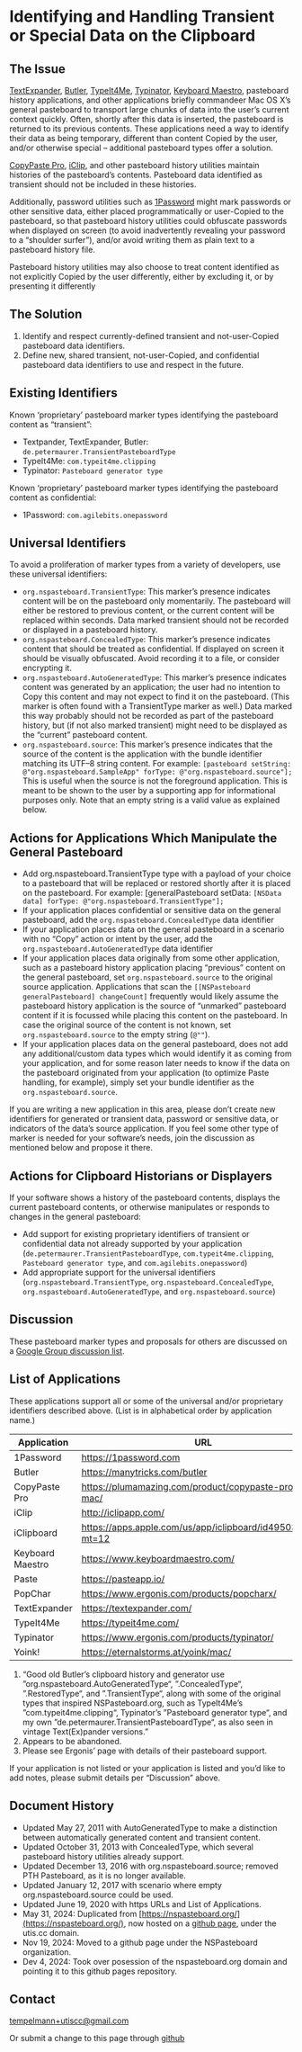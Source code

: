 # Identifying and Handling Transient or Special Data on the Clipboard

## The Issue

[TextExpander](https://textexpander.com/), [Butler](https://manytricks.com/butler), [TypeIt4Me](https://typeit4me.com/), [Typinator](https://www.ergonis.com/products/typinator/), [Keyboard Maestro](https://www.keyboardmaestro.com/), pasteboard history applications, and other applications briefly commandeer Mac OS X’s general pasteboard to transport large chunks of data into the user’s current context quickly. Often, shortly after this data is inserted, the pasteboard is returned to its previous contents. These applications need a way to identify their data as being temporary, different than content Copied by the user, and/or otherwise special – additional pasteboard types offer a solution.

[CopyPaste Pro](https://plumamazing.com/product/copypaste-pro-for-mac/), [iClip](http://iclipapp.com/), and other pasteboard history utilities maintain histories of the pasteboard’s contents. Pasteboard data identified as transient should not be included in these histories.

Additionally, password utilities such as [1Password](https://agilebits.com/onepassword) might mark passwords or other sensitive data, either placed programmatically or user-Copied to the pasteboard, so that pasteboard history utilities could obfuscate passwords when displayed on screen (to avoid inadvertently revealing your password to a “shoulder surfer”), and/or avoid writing them as plain text to a pasteboard history file.

Pasteboard history utilities may also choose to treat content identified as not explicitly Copied by the user differently, either by excluding it, or by presenting it differently

## The Solution

1. Identify and respect currently-defined transient and not-user-Copied pasteboard data identifiers.
2. Define new, shared transient, not-user-Copied, and confidential pasteboard data identifiers to use and respect in the future.

## Existing Identifiers

Known ‘proprietary’ pasteboard marker types identifying the pasteboard content as “transient”:

* Textpander, TextExpander, Butler: `de.petermaurer.TransientPasteboardType`
* TypeIt4Me: `com.typeit4me.clipping`
* Typinator: `Pasteboard generator type`

Known ‘proprietary’ pasteboard marker types identifying the pasteboard content as confidential:

* 1Password: `com.agilebits.onepassword`

## Universal Identifiers

To avoid a proliferation of marker types from a variety of developers, use these universal identifiers:

* `org.nspasteboard.TransientType`: This marker’s presence indicates content will be on the pasteboard only momentarily. The pasteboard will either be restored to previous content, or the current content will be replaced within seconds. Data marked transient should not be recorded or displayed in a pasteboard history.
* `org.nspasteboard.ConcealedType`: This marker’s presence indicates content that should be treated as confidential. If displayed on screen it should be visually obfuscated. Avoid recording it to a file, or consider encrypting it.
* `org.nspasteboard.AutoGeneratedType`: This marker’s presence indicates content was generated by an application; the user had no intention to Copy this content and may not expect to find it on the pasteboard. (This marker is often found with a TransientType marker as well.) Data marked this way probably should not be recorded as part of the pasteboard history, but (if not also marked transient) might need to be displayed as the “current” pasteboard content.
* `org.nspasteboard.source`: This marker’s presence indicates that the source of the content is the application with the bundle identifier matching its UTF–8 string content. For example: `[pasteboard setString: @"org.nspasteboard.SampleApp" forType: @"org.nspasteboard.source"];` This is useful when the source is not the foreground application. This is meant to be shown to the user by a supporting app for informational purposes only. Note that an empty string is a valid value as explained below.

## Actions for Applications Which Manipulate the General Pasteboard

* Add org.nspasteboard.TransientType type with a payload of your choice to a pasteboard that will be replaced or restored shortly after it is placed on the pasteboard. For example: [generalPasteboard setData: `[NSData data] forType: @"org.nspasteboard.TransientType"];`
* If your application places confidential or sensitive data on the general pasteboard, add the `org.nspasteboard.ConcealedType` data identifier
* If your application places data on the general pasteboard in a scenario with no “Copy” action or intent by the user, add the `org.nspasteboard.AutoGeneratedType` data identifier
* If your application places data originally from some other application, such as a pasteboard history application placing “previous” content on the general pasteboard, set `org.nspasteboard.source` to the original source application. Applications that scan the `[[NSPasteboard generalPasteboard] changeCount]` frequently would likely assume the pasteboard history application is the source of “unmarked” pasteboard content if it is focussed while placing this content on the pasteboard. In case the original source of the content is not known, set `org.nspasteboard.source` to the empty string (`@""`).
* If your application places data on the general pasteboard, does not add any additional/custom data types which would identify it as coming from your application, and for some reason later needs to know if the data on the pasteboard originated from your application (to optimize Paste handling, for example), simply set your bundle identifier as the `org.nspasteboard.source`.

If you are writing a new application in this area, please don’t create new identifiers for generated or transient data, password or sensitive data, or indicators of the data’s source application. If you feel some other type of marker is needed for your software’s needs, join the discussion as mentioned below and propose it there.

## Actions for Clipboard Historians or Displayers

If your software shows a history of the pasteboard contents, displays the current pasteboard contents, or otherwise manipulates or responds to changes in the general pasteboard:

* Add support for existing proprietary identifiers of transient or confidential data not already supported by your application (`de.petermaurer.TransientPasteboardType`, `com.typeit4me.clipping`, `Pasteboard generator type`, and `com.agilebits.onepassword`)
* Add appropriate support for the universal identifiers (`org.nspasteboard.TransientType`, `org.nspasteboard.ConcealedType`, `org.nspasteboard.AutoGeneratedType`, and `org.nspasteboard.source`)

## Discussion

These pasteboard marker types and proposals for others are discussed on a [Google Group discussion list](https://groups.google.com/g/nspasteboard).

## List of Applications

These applications support all or some of the universal and/or proprietary identifiers described above. (List is in alphabetical order by application name.)

|Application|URL|Notes|
|---|---|---|
|1Password |https://1password.com ||
|Butler |https://manytricks.com/butler |1|
|CopyPaste Pro |https://plumamazing.com/product/copypaste-pro-for-mac/ ||
|iClip |http://iclipapp.com/ ||
|iClipboard |https://apps.apple.com/us/app/iclipboard/id495039294?mt=12 |2|
|Keyboard Maestro |https://www.keyboardmaestro.com/ ||
|Paste |https://pasteapp.io/ ||
|PopChar |https://www.ergonis.com/products/popcharx/ |3|
|TextExpander |https://textexpander.com/ ||
|TypeIt4Me |https://typeit4me.com/ ||
|Typinator |https://www.ergonis.com/products/typinator/ |3|
|Yoink! |https://eternalstorms.at/yoink/mac/ ||

1. “Good old Butler’s clipboard history and generator use ”org.nspasteboard.AutoGeneratedType“, ”.ConcealedType“, ”.RestoredType“, and ”.TransientType“, along with some of the original types that inspired NSPasteboard.org, such as TypeIt4Me’s ”com.typeit4me.clipping“, Typinator’s ”Pasteboard generator type“, and my own ”de.petermaurer.TransientPasteboardType“, as also seen in vintage Text(Ex)pander versions.”
2. Appears to be abandoned.
3. Please see Ergonis’ page with details of their pasteboard support.

If your application is not listed or your application is listed and you’d like to add notes, please submit details per “Discussion” above.

## Document History

* Updated May 27, 2011 with AutoGeneratedType to make a distinction between automatically generated content and transient content.
* Updated October 31, 2013 with ConcealedType, which several pasteboard history utilities already support.
* Updated December 13, 2016 with org.nspasteboard.source; removed PTH Pasteboard, as it is no longer available.
* Updated January 12, 2017 with scenario where empty org.nspasteboard.source could be used.
* Updated June 19, 2020 with https URLs and List of Applications.
* May 31, 2024: Duplicated from [https://nspasteboard.org/](https://nspasteboard.org/), now hosted on a [github page](https://github.com/utiscc/utiscc.github.io), under the utis.cc domain.
* Nov 19, 2024: Moved to a github page under the NSPasteboard organization.
* Dev 4, 2024: Took over posession of the nspasteboard.org domain and pointing it to this github pages repository.

## Contact

tempelmann+utiscc@gmail.com

Or submit a change to this page through [github](https://github.com/NSPasteboard/NSPasteboard.org/blob/main/index.md)
